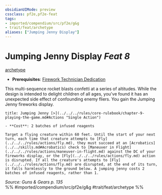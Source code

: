 ```yaml
---
obsidianUIMode: preview
cssclass: pf2e,pf2e-feat
tags:
- imported/compendium/src/pf2e/g&g
- trait/feat/archetype
aliases: ["Jumping Jenny Display"]
---
```

# Jumping Jenny Display  *Feat 8*  
[archetype](archetype.md)  

- **Prerequisites**: [Firework Technician Dedication](firework-technician-dedication-g-g.md)

This multi-sequence rocket blasts confetti at a series of altitudes. While the design is intended to delight children of all ages, you've found it has an unexpected side effect of confounding enemy fliers. You gain the Jumping Jenny fireworks display.

```ad-embed-ability
title: Jumping Jenny [>](../../../rules/core-rulebook/chapter-9-playing-the-game.md#Actions "Single Action")

- **Cost**: 2 batches of infused reagents

Target a flying creature within 60 feet. Until the start of your next turn, each time that creature attempts to [Fly](../../../rules/actions/fly.md), they must succeed at an [Acrobatics](../../skills.md#Acrobatics) check to [Maneuver in Flight](../../../rules/actions/maneuver-in-flight.md) against the DC of your fireworks display, or the [Fly](../../../rules/actions/fly.md) action is disrupted. If all the creature's attempts to [Fly](../../../rules/actions/fly.md) are disrupted, at the end of its turn, it falls harmlessly to the ground below. A jumping jenny costs 2 batches of infused reagents, rather than 1.
```

*Source: Guns & Gears p. 135*  
%% #imported/compendium/src/pf2e/g&g #trait/feat/archetype %%

